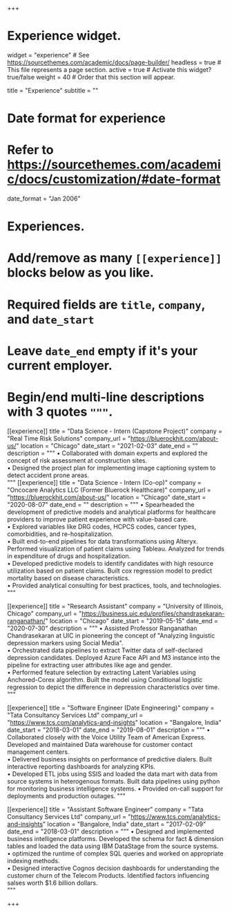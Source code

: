 +++
# Experience widget.
widget = "experience"  # See https://sourcethemes.com/academic/docs/page-builder/
headless = true  # This file represents a page section.
active = true  # Activate this widget? true/false
weight = 40  # Order that this section will appear.

title = "Experience"
subtitle = ""

# Date format for experience
#   Refer to https://sourcethemes.com/academic/docs/customization/#date-format
date_format = "Jan 2006"

# Experiences.
#   Add/remove as many `[[experience]]` blocks below as you like.
#   Required fields are `title`, `company`, and `date_start`
#   Leave `date_end` empty if it's your current employer.
#   Begin/end multi-line descriptions with 3 quotes `"""`.
[[experience]]
  title = "Data Science - Intern (Capstone Project)"
  company = "Real Time Risk Solutions"
  company_url = "https://bluerockhit.com/about-us/"
  location = "Chicago"
  date_start = "2021-02-03"
  date_end = ""
  description = """
• Collaborated with domain experts and explored the concept of risk assessment at construction sites.<br />
• Designed the project plan for implementing image captioning system to detect accident prone areas.<br />
  """
[[experience]]
  title = "Data Science - Intern (Co-op)"
  company = "Oncocare Analytics LLC (Former Bluerock Healthcare)"
  company_url = "https://bluerockhit.com/about-us/"
  location = "Chicago"
  date_start = "2020-08-07"
  date_end = ""
  description = """
• Spearheaded the development of predictive models and analytical platforms for healthcare providers to improve patient experience with value-based care.<br /> 
• Explored variables like DRG codes, HCPCS codes, cancer types, comorbidities, and re-hospitalization. <br />
• Built end-to-end pipelines for data transformations using Alteryx. Performed visualization of patient claims using Tableau. Analyzed for trends in expenditure of drugs and hospitalization. <br />
• Developed predictive models to identify candidates with high resource utilization based on patient claims. Built cox regression model to predict mortality based on disease characteristics. <br /> 
• Provided analytical consulting for best practices, tools, and technologies. <br />
  """

[[experience]]
  title = "Research Assistant"
  company = "University of Illinois, Chicago"
  company_url = "https://business.uic.edu/profiles/chandrasekaran-ranganathan/"
  location = "Chicago"
  date_start = "2019-05-15"
  date_end = "2020-07-30"
  description = """
• Assisted Professor Ranganathan Chandrasekaran at UIC in pioneering the concept of "Analyzing linguistic depression markers using Social Media".<br />
• Orchestrated data pipelines to extract Twitter data of self-declared depression candidates. Deployed Azure Face API and M3 instance into the pipeline for extracting user attributes like age and gender.<br />
• Performed feature selection by extracting Latent Variables using Anchored-Corex algorithm. Built the model using Conditional logistic regression to depict the difference in depression characteristics over time.<br />
  """

[[experience]]
  title = "Software Engineer (Date Engineering)"
  company = "Tata Consultancy Services Ltd"
  company_url = "https://www.tcs.com/analytics-and-insights"
  location = "Bangalore, India"
  date_start = "2018-03-01"
  date_end = "2019-08-01"
  description = """
• Collaborated closely with the Voice Utility Team of American Express. Developed and maintained Data warehouse for customer contact management centers. <br />
• Delivered business insights on performance of predictive dialers. Built interactive reporting dashboards for analyzing KPIs. <br />
• Developed ETL jobs using SSIS and loaded the data mart with data from source systems in heterogenous formats. Built data pipelines using python for monitoring business intelligence systems.
• Provided on-call support for deployments and production outages.
  """
  
[[experience]]
  title = "Assistant Software Engineer"
  company = "Tata Consultancy Services Ltd"
  company_url = "https://www.tcs.com/analytics-and-insights"
  location = "Bangalore, India"
  date_start = "2017-02-09"
  date_end = "2018-03-01"
  description = """
• Designed and implemented business intelligence platforms. Developed the schema for fact & dimension tables and loaded the data using IBM DataStage from the source systems.<br />
• optimized the runtime of complex SQL queries and worked on appropriate indexing methods. <br />
• Designed interactive Cognos decision dashboards for understanding the customer churn of the Telecom Products. Identified factors influencing salses worth $1.6 billion dollars.<br />
  """

+++
